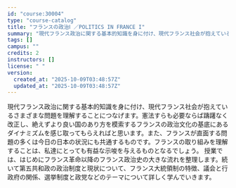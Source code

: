```yaml
---
id: "course:30004"
type: "course-catalog"
title: "フランスの政治Ⅰ ／POLITICS IN FRANCE I"
summary: "現代フランス政治に関する基本的知識を身に付け、現代フランス社会が抱えているさまざまな問題を理解することにつなげます。憲法すらも必要ならば躊躇なく改正し、絶えずより良い国のあり方を模索するフランスの政治文化の基底にあるダイナミズムを感じ取って…"
tags: []
campus: ""
credits: 2
instructors: []
license: " "
version:
  created_at: "2025-10-09T03:48:57Z"
  updated_at: "2025-10-09T03:48:57Z"
---
```


現代フランス政治に関する基本的知識を身に付け、現代フランス社会が抱えているさまざまな問題を理解することにつなげます。憲法すらも必要ならば躊躇なく改正し、絶えずより良い国のあり方を模索するフランスの政治文化の基底にあるダイナミズムを感じ取ってもらえればと思います。また、フランスが直面する問題の多くは今日の日本の状況にも共通するものです。フランスの取り組みを理解することは、私達にとっても有益な示唆を与えるものとなるでしょう。 授業では、はじめにフランス革命以降のフランス政治史の大きな流れを整理します。続いて第五共和政の政治制度と現状について、フランス大統領制の特徴、議会と行政府の関係、選挙制度と政党などのテーマについて詳しく学んでいきます。

